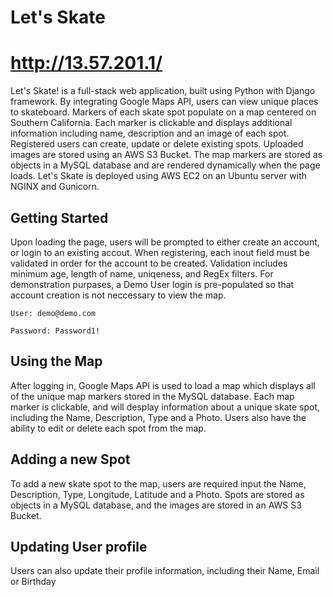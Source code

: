 # Let's Skate
# http://13.57.201.1/

Let's Skate! is a full-stack web application, built using Python with Django framework. 
By integrating Google Maps API, users can view unique places to skateboard. 
Markers of each skate spot populate on a map centered on Southern California. 
Each marker is clickable and displays additional information including name, description and an image of each spot. 
Registered users can create, update or delete existing spots. Uploaded images are stored using an AWS S3 Bucket. 
The map markers are stored as objects in a MySQL database and are rendered dynamically when the page loads. 
Let's Skate is deployed using AWS EC2 on an Ubuntu server with NGINX and Gunicorn.

## Getting Started

Upon loading the page, users will be prompted to either create an account, or login to an existing accout. 
When registering, each inout field must be validated in order for the account to be created. Validation includes minimum age, length of name,
uniqeness, and RegEx filters.
For demonstration purpases, a Demo User login is pre-populated so that account creation is not neccessary to view the map.
```
User: demo@demo.com
```
```
Password: Password1!
```

## Using the Map

After logging in, Google Maps API is used to load a map which displays all of the unique map markers stored in the MySQL database. 
Each map marker is clickable, and will desplay information about a unique skate spot, including the Name, Description, Type and a Photo. 
Users also have the ability to edit or delete each spot from the map.

## Adding a new Spot

To add a new skate spot to the map, users are required input the Name, Description, Type, Longitude, Latitude and a Photo. 
Spots are stored as objects in a MySQL database, and the images are stored in an AWS S3 Bucket. 

## Updating User profile

Users can also update their profile information, including their Name, Email or Birthday
